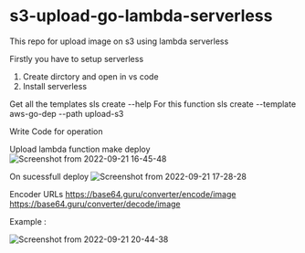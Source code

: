 # s3-upload-go-lambda-serverless
This repo for upload image on s3 using lambda serverless 

Firstly you have to setup serverless 
1. Create dirctory and open in vs code
2. Install serverless 

Get all the templates
  sls create --help
For this function
  sls create --template aws-go-dep --path upload-s3
  
Write Code for operation 

Upload lambda function
make deploy 
![Screenshot from 2022-09-21 16-45-48](https://user-images.githubusercontent.com/61792772/191743367-1f6442af-4470-4c8d-966b-8f0b44f19a68.png)

 On sucessfull deploy 
 ![Screenshot from 2022-09-21 17-28-28](https://user-images.githubusercontent.com/61792772/191743810-2455b4f0-761c-48ca-b317-f6a866522f3d.png)

 
Encoder URLs
https://base64.guru/converter/encode/image
https://base64.guru/converter/decode/image

Example :

![Screenshot from 2022-09-21 20-44-38](https://user-images.githubusercontent.com/61792772/191742957-0da0e479-4b9b-4a7d-8bbe-b40fb919375a.png)

